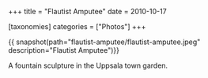 +++
title = "Flautist Amputee"
date = 2010-10-17

[taxonomies]
categories = ["Photos"]
+++

{{ snapshot(path="flautist-amputee/flautist-amputee.jpeg" description="Flautist Amputee")}}

A fountain sculpture in the Uppsala town garden.
